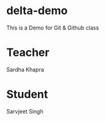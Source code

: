 # delta-demo
This is a Demo for Git &amp; Github class

# Teacher
Sardha Khapra

# Student
Sarvjeet Singh